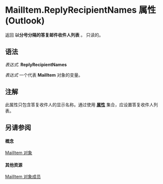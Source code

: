 
# MailItem.ReplyRecipientNames 属性 (Outlook)

返回 **以分号分隔的答复邮件收件人列表** 。 只读的。


## 语法

 _表达式_. **ReplyRecipientNames**

 _表达式_ 一个代表 **MailItem** 对象的变量。


## 注解

此属性只包含答复收件人的显示名称。通过使用 **[属性](2d590733-1d67-944e-c2b6-7e08439c1cf5.md)** 集合，应设置答复收件人列表。


## 另请参阅


#### 概念


[MailItem 对象](14197346-05d2-0250-fa4c-4a6b07daf25f.md)
#### 其他资源


[MailItem 对象成员](1094d7df-ee80-a4b0-5a21-db2979506e6b.md)